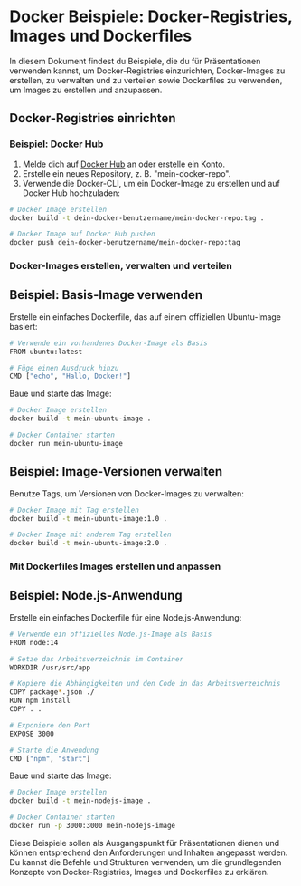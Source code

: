 # Docker Beispiele: Docker-Registries, Images und Dockerfiles

In diesem Dokument findest du Beispiele, die du für Präsentationen verwenden kannst, um Docker-Registries einzurichten, Docker-Images zu erstellen, zu verwalten und zu verteilen sowie Dockerfiles zu verwenden, um Images zu erstellen und anzupassen.

## Docker-Registries einrichten

### Beispiel: Docker Hub

1. Melde dich auf [Docker Hub](https://hub.docker.com/) an oder erstelle ein Konto.
2. Erstelle ein neues Repository, z. B. "mein-docker-repo".
3. Verwende die Docker-CLI, um ein Docker-Image zu erstellen und auf Docker Hub hochzuladen:

```bash
# Docker Image erstellen
docker build -t dein-docker-benutzername/mein-docker-repo:tag .

# Docker Image auf Docker Hub pushen
docker push dein-docker-benutzername/mein-docker-repo:tag
```

### Docker-Images erstellen, verwalten und verteilen
## Beispiel: Basis-Image verwenden
Erstelle ein einfaches Dockerfile, das auf einem offiziellen Ubuntu-Image basiert:

```bash
# Verwende ein vorhandenes Docker-Image als Basis
FROM ubuntu:latest

# Füge einen Ausdruck hinzu
CMD ["echo", "Hallo, Docker!"]
```

Baue und starte das Image:

```bash
# Docker Image erstellen
docker build -t mein-ubuntu-image .

# Docker Container starten
docker run mein-ubuntu-image
```

## Beispiel: Image-Versionen verwalten
Benutze Tags, um Versionen von Docker-Images zu verwalten:

```bash
# Docker Image mit Tag erstellen
docker build -t mein-ubuntu-image:1.0 .

# Docker Image mit anderem Tag erstellen
docker build -t mein-ubuntu-image:2.0 .
```

### Mit Dockerfiles Images erstellen und anpassen
## Beispiel: Node.js-Anwendung
Erstelle ein einfaches Dockerfile für eine Node.js-Anwendung:


```bash
# Verwende ein offizielles Node.js-Image als Basis
FROM node:14

# Setze das Arbeitsverzeichnis im Container
WORKDIR /usr/src/app

# Kopiere die Abhängigkeiten und den Code in das Arbeitsverzeichnis
COPY package*.json ./
RUN npm install
COPY . .

# Exponiere den Port
EXPOSE 3000

# Starte die Anwendung
CMD ["npm", "start"]
```

Baue und starte das Image:

```bash
# Docker Image erstellen
docker build -t mein-nodejs-image .

# Docker Container starten
docker run -p 3000:3000 mein-nodejs-image
```

Diese Beispiele sollen als Ausgangspunkt für Präsentationen dienen und können entsprechend den Anforderungen und Inhalten angepasst werden. Du kannst die Befehle und Strukturen verwenden, um die grundlegenden Konzepte von Docker-Registries, Images und Dockerfiles zu erklären.
